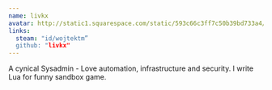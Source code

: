 ```yaml
---
name: livkx
avatar: http://static1.squarespace.com/static/593c66c3ff7c50b39bd733a4/59536f23fc0155d661127241/5aa837ad652dea0498211dc6/1594809793478/unnamed.jpg
links:
  steam: "id/wojtektm”
  github: "livkx"
---
```

A cynical Sysadmin - Love automation, infrastructure and security. I write Lua for funny sandbox game.
